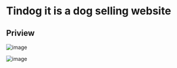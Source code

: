 # Tindog it is a dog selling website

## Priview

![image](https://github.com/Deepchand123/tindog/assets/108334863/a2e1293e-f570-4907-987b-fd95031396c1)

![image](https://github.com/Deepchand123/tindog/assets/108334863/a46bb5fa-af13-4f07-9ba1-dc9a44b93292)
